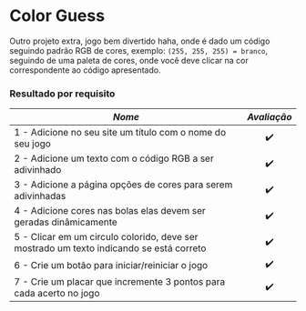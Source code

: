 # Color Guess

Outro projeto extra, jogo bem divertido haha, onde é dado um código seguindo padrão RGB de cores, exemplo: `(255, 255, 255) = branco`, seguindo de uma paleta de cores, onde você deve clicar na cor correspondente ao código apresentado.

### Resultado por requisito
*Nome* | *Avaliação*
--- | :---:
1 - Adicione no seu site um título com o nome do seu jogo | :heavy_check_mark:
2 - Adicione um texto com o código RGB a ser adivinhado | :heavy_check_mark:
3 - Adicione a página opções de cores para serem adivinhadas | :heavy_check_mark:
4 - Adicione cores nas bolas elas devem ser geradas dinâmicamente | :heavy_check_mark:
5 - Clicar em um circulo colorido, deve ser mostrado um texto indicando se está correto | :heavy_check_mark:
6 - Crie um botão para iniciar/reiniciar o jogo | :heavy_check_mark:
7 - Crie um placar que incremente 3 pontos para cada acerto no jogo | :heavy_check_mark:
